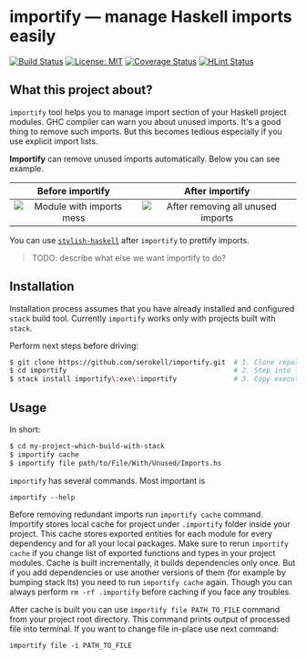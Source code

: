 # importify — manage Haskell imports easily

[![Build Status](https://travis-ci.org/serokell/importify.svg)](https://travis-ci.org/serokell/importify)
[![License: MIT](https://img.shields.io/badge/License-MIT-yellow.svg)](https://opensource.org/licenses/MIT)
[![Coverage Status](https://coveralls.io/repos/github/serokell/importify/badge.svg?branch=master)](https://coveralls.io/github/serokell/importify?branch=master)
[![HLint Status](https://codeclimate.com/github/serokell/importify/badges/issue_count.svg)](https://codeclimate.com/github/serokell/importify)

## What this project about?

`importify` tool helps you to manage import section of your Haskell project modules.
GHC compiler can warn you about unused imports. It's a good thing to remove such
imports. But this becomes tedious especially if you use explicit import lists.

**Importify** can remove unused imports automatically. Below you can see example.

Before importify |  After importify
:---------------:|:-----------------:
![Module with imports mess](https://user-images.githubusercontent.com/4276606/29321624-b6c2e11a-81e3-11e7-9003-da2a399c9161.png) | ![After removing all unused imports](https://user-images.githubusercontent.com/4276606/29321628-b98afb30-81e3-11e7-855f-3430fe9d250f.png)

You can use [`stylish-haskell`](https://github.com/jaspervdj/stylish-haskell) after `importify` to prettify imports.

> TODO: describe what else we want importify to do?

## Installation

Installation process assumes that you have already installed and configured `stack`
build tool. Currently `importify` works only with projects built with `stack`.

Perform next steps before driving:

```bash
$ git clone https://github.com/serokell/importify.git  # 1. Clone repository locally
$ cd importify                                         # 2. Step into folder
$ stack install importify\:exe\:importify              # 3. Copy executable under ~/.local/bin
```

## Usage

In short:

```bash
$ cd my-project-which-build-with-stack
$ importify cache
$ importify file path/to/File/With/Unused/Imports.hs
```

`importify` has several commands. Most important is

```
importify --help
```

Before removing redundant imports run `importify cache` command. Importify stores
local cache for project under `.importify` folder inside your project. This cache
stores exported entities for each module for every dependency and for all your
local packages. Make sure to rerun `importify cache` if you change list of
exported functions and types in your project modules. Cache is built incrementally,
it builds dependencies only once. But if you add dependencies or use another versions
of them (for example by bumping stack lts) you need to run `importify cache` again.
Though you can always perform `rm -rf .importify` before caching if you face any
troubles.

After cache is built you can use `importify file PATH_TO_FILE` command from your
project root directory. This command prints output of processed file into
terminal. If you want to change file in-place use next command:

```
importify file -i PATH_TO_FILE
```

